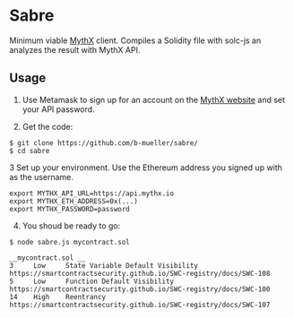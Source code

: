 # Sabre

Minimum viable [MythX](https://mythx.io) client. Compiles a Solidity file with solc-js an analyzes the result with MythX API.

## Usage

1. Use Metamask to sign up for an account on the [MythX website](https://mythx.io) and set your API password.

2. Get the code:

```
$ git clone https://github.com/b-mueller/sabre/
$ cd sabre
```

3 Set up your environment. Use the Ethereum address you signed up with as the username.

```
export MYTHX_API_URL=https://api.mythx.io
export MYTHX_ETH_ADDRESS=0x(...)
export MYTHX_PASSWORD=password
```

4. You shoud be ready to go:

```
$ node sabre.js mycontract.sol 

__mycontract.sol __
3     Low     State Variable Default Visibility    https://smartcontractsecurity.github.io/SWC-registry/docs/SWC-108
5     Low     Function Default Visibility          https://smartcontractsecurity.github.io/SWC-registry/docs/SWC-100
14    High    Reentrancy                           https://smartcontractsecurity.github.io/SWC-registry/docs/SWC-107
```

